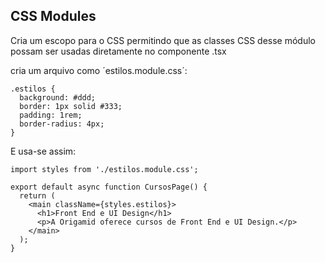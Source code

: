 ## CSS Modules

Cria um escopo para o CSS permitindo que as classes CSS desse módulo possam
ser usadas diretamente no componente .tsx

cria um arquivo como ´estilos.module.css´:

    .estilos {
      background: #ddd;
      border: 1px solid #333;
      padding: 1rem;
      border-radius: 4px;
    }

E usa-se assim:

    import styles from './estilos.module.css';

    export default async function CursosPage() {
      return (
        <main className={styles.estilos}>
          <h1>Front End e UI Design</h1>
          <p>A Origamid oferece cursos de Front End e UI Design.</p>
        </main>
      );
    }
